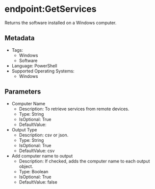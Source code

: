 <!-- region Generated -->
# endpoint:GetServices

Returns the software installed on a Windows computer.

## Metadata

- Tags:
  - Windows
  - Software
- Language: PowerShell
- Supported Operating Systems:
  - Windows

## Parameters

- Computer Name
  - Description: To retrieve services from remote devices.
  - Type: String
  - IsOptional: True
  - DefaultValue: 
- Output Type
  - Description: csv or json.
  - Type: String
  - IsOptional: True
  - DefaultValue: csv
- Add computer name to output
  - Description: If checked, adds the computer name to each output object.
  - Type: Boolean
  - IsOptional: True
  - DefaultValue: false
<!-- endregion -->
